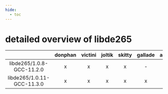 ```yaml
---
hide:
  - toc
---
```


detailed overview of libde265
=============================

| |donphan|victini|joltik|skitty|gallade|accelgor|swalot|doduo|
| :---: | :---: | :---: | :---: | :---: | :---: | :---: | :---: | :---: |
|libde265/1.0.8-GCC-11.2.0|x|x|x|x|-|x|x|x|
|libde265/1.0.11-GCC-11.3.0|x|x|x|x|x|x|x|-|

